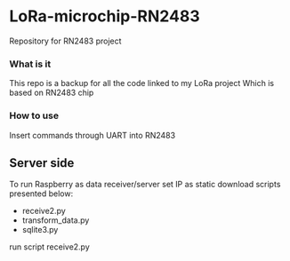 # LoRa-microchip-RN2483
Repository for RN2483 project 
### What is it 
This repo is a backup for all the code linked to my LoRa project 
Which is based on RN2483 chip 
### How to use
Insert commands through UART into RN2483

## Server side
To run Raspberry as data receiver/server
set IP as static
download scripts presented below:
* receive2.py
* transform_data.py
* sqlite3.py

run script receive2.py
